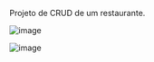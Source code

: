 Projeto de CRUD de um restaurante.

![image](https://github.com/marcoossalles/AppDelivery/assets/85026875/10028f5d-6902-4912-be46-08cd161d5bf3)

![image](https://github.com/marcoossalles/AppDelivery/assets/85026875/07fb380c-a21a-4b27-bd32-5a8bc5a34c1a)

